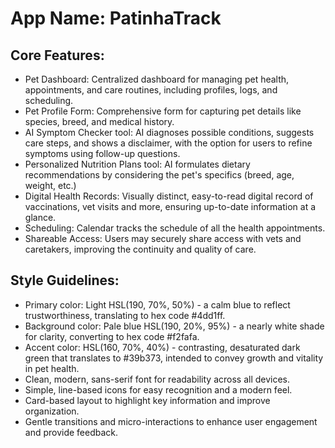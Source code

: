 # **App Name**: PatinhaTrack

## Core Features:

- Pet Dashboard: Centralized dashboard for managing pet health, appointments, and care routines, including profiles, logs, and scheduling.
- Pet Profile Form: Comprehensive form for capturing pet details like species, breed, and medical history.
- AI Symptom Checker tool: AI diagnoses possible conditions, suggests care steps, and shows a disclaimer, with the option for users to refine symptoms using follow-up questions.
- Personalized Nutrition Plans tool: AI formulates dietary recommendations by considering the pet's specifics (breed, age, weight, etc.)
- Digital Health Records: Visually distinct, easy-to-read digital record of vaccinations, vet visits and more, ensuring up-to-date information at a glance.
- Scheduling: Calendar tracks the schedule of all the health appointments.
- Shareable Access: Users may securely share access with vets and caretakers, improving the continuity and quality of care.

## Style Guidelines:

- Primary color: Light HSL(190, 70%, 50%) - a calm blue to reflect trustworthiness, translating to hex code #4dd1ff.
- Background color: Pale blue HSL(190, 20%, 95%) - a nearly white shade for clarity, converting to hex code #f2fafa.
- Accent color: HSL(160, 70%, 40%) - contrasting, desaturated dark green that translates to #39b373, intended to convey growth and vitality in pet health.
- Clean, modern, sans-serif font for readability across all devices.
- Simple, line-based icons for easy recognition and a modern feel.
- Card-based layout to highlight key information and improve organization.
- Gentle transitions and micro-interactions to enhance user engagement and provide feedback.
